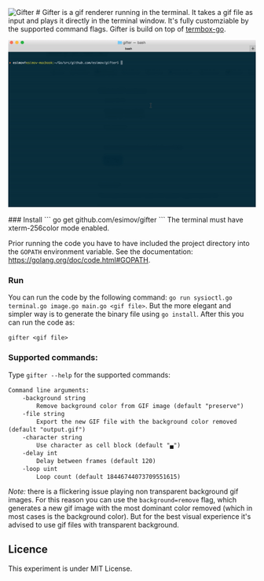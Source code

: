 <img width="90" alt="Gifter" src="https://cloud.githubusercontent.com/assets/883386/21749779/ef01be0c-d5ae-11e6-90d2-25d775286f60.png"/>
#
Gifter is a gif renderer running in the terminal. It takes a gif file as input and plays it directly in the terminal window. It's fully customziable by the supported command flags. Gifter is build on top of <a href="https://github.com/nsf/termbox-go">termbox-go</a>.
<p align="center">
<img alt="Sample gif" src="https://raw.githubusercontent.com/esimov/gifter/master/capture.gif"/>
</p>
### Install
```
go get github.com/esimov/gifter
```
The terminal must have xterm-256color mode enabled.

Prior running the code you have to have included the project directory into the `GOPATH` environment variable. See the documentation: https://golang.org/doc/code.html#GOPATH.

### Run
You can run the code by the following command:
`go run sysioctl.go terminal.go image.go main.go <gif file>`.
But the more elegant and simpler way is to generate the binary file using `go install`. After this you can run the code as:

```
gifter <gif file>
```

### Supported commands:
Type `gifter --help` for the supported commands:

```
Command line arguments:
	-background string
		Remove background color from GIF image (default "preserve")
	-file string
		Export the new GIF file with the background color removed (default "output.gif")
	-character string
		Use character as cell block (default "▄")
	-delay int
		Delay between frames (default 120)
	-loop uint
		Loop count (default 18446744073709551615)
```
_Note:_ there is a flickering issue playing non transparent background gif images. For this reason you can use the `background=remove` flag, which generates a new gif image with the most dominant color removed (which in most cases is the background color). But for the best visual experience it's advised to use gif files with transparent background. 

## Licence

This experiment is under MIT License.
